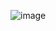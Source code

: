 
![image](https://github.com/stanislavorlov/google-interview-prep/assets/4947509/1de58cfe-2bd7-4265-8c87-43dc3b1ee0ce)
